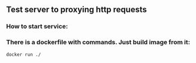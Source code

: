 <h2>Test server to proxying http requests</h2>

### How to start service:

### There is a dockerfile with commands. Just build image from it:
```
docker run ./
```
